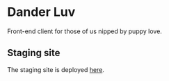 # Dander Luv

Front-end client for those of us nipped by puppy love.

## Staging site
The staging site is deployed [here](https://dander.firebaseapp.com/).
